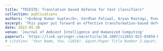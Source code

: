 ```yaml
---
title: "TRIESTE: Translation based defense for text classifiers"
collection: publications
authors: "<b>Anup Kumar Gupta</b>, Vardhan Paliwal, Aryan Rastogi, Puneet Gupta"
excerpt: 'This paper put forward an effective transformation-based defense, TRIESTE (TRanslatIon basEd defenSe for Text classifiErs), that uses back-to-back translation for defending against adversarial attacks on Text Classifiers.'
date: 2022-05-30
venue: 'Journal of Ambient Intelligence and Humanized Computing'
paperurl: 'https://link.springer.com/article/10.1007/s12652-022-03859-0'
# citation: 'Your Name, You. (2010). &quot;Paper Title Number 2.&quot; <i>Journal 1</i>. 1(2).'
---
```

<!-- This paper is about the number 2. The number 3 is left for future work. -->

<!-- [Download paper here](http://academicpages.github.io/files/paper2.pdf) -->

<!-- Recommended citation: Your Name, You. (2010). "Paper Title Number 2." <i>Journal 1</i>. 1(2). -->